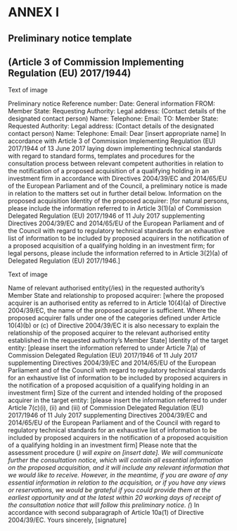 # ANNEX I

## Preliminary notice template

## (Article 3 of Commission Implementing Regulation (EU) 2017/1944)



Text of image

Preliminary notice Reference number: Date: General information FROM: Member State: Requesting Authority: Legal address: (Contact details of the designated contact person) Name: Telephone: Email: TO: Member State: Requested Authority: Legal address: (Contact details of the designated contact person) Name: Telephone: Email: Dear [insert appropriate name] In accordance with Article 3 of Commission Implementing Regulation (EU) 2017/1944 of 13 June 2017 laying down implementing technical standards with regard to standard forms, templates and procedures for the consultation process between relevant competent authorities in relation to the notification of a proposed acquisition of a qualifying holding in an investment firm in accordance with Directives 2004/39/EC and 2014/65/EU of the European Parliament and of the Council, a preliminary notice is made in relation to the matters set out in further detail below. Information on the proposed acquisition Identity of the proposed acquirer: [for natural persons, please include the information referred to in Article 3(1)(a) of Commission Delegated Regulation (EU) 2017/1946 of 11 July 2017 supplementing Directives 2004/39/EC and 2014/65/EU of the European Parliament and of the Council with regard to regulatory technical standards for an exhaustive list of information to be included by proposed acquirers in the notification of a proposed acquisition of a qualifying holding in an investment firm; for legal persons, please include the information referred to in Article 3(2)(a) of Delegated Regulation (EU) 2017/1946.]



Text of image

Name of relevant authorised entity(/ies) in the requested authority’s Member State and relationship to proposed acquirer: [where the proposed acquirer is an authorised entity as referred to in Article 10(4)(a) of Directive 2004/39/EC, the name of the proposed acquirer is sufficient. Where the proposed acquirer falls under one of the categories defined under Article 10(4)(b) or (c) of Directive 2004/39/EC it is also necessary to explain the relationship of the proposed acquirer to the relevant authorised entity established in the requested authority’s Member State] Identity of the target entity: [please insert the information referred to under Article 7(a) of Commission Delegated Regulation (EU) 2017/1946 of 11 July 2017 supplementing Directives 2004/39/EC and 2014/65/EU of the European Parliament and of the Council with regard to regulatory technical standards for an exhaustive list of information to be included by proposed acquirers in the notification of a proposed acquisition of a qualifying holding in an investment firm] Size of the current and intended holding of the proposed acquirer in the target entity: [please insert the information referred to under Article 7(c)(i), (ii) and (iii) of Commission Delegated Regulation (EU) 2017/1946 of 11 July 2017 supplementing Directives 2004/39/EC and 2014/65/EU of the European Parliament and of the Council with regard to regulatory technical standards for an exhaustive list of information to be included by proposed acquirers in the notification of a proposed acquisition of a qualifying holding in an investment firm] Please note that the assessment procedure (*) will expire on [insert date]. We will communicate further the consultation notice, which will contain all essential information on the proposed acquisition, and it will include any relevant information that we would like to receive. However, in the meantime, if you are aware of any essential information in relation to the acquisition, or if you have any views or reservations, we would be grateful if you could provide them at the earliest opportunity and at the latest within 20 working days of receipt of the consultation notice that will follow this preliminary notice. (*) In accordance with second subparagraph of Article 10a(1) of Directive 2004/39/EC. Yours sincerely, [signature]

